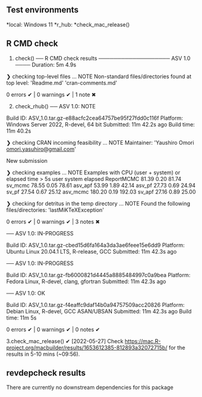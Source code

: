 ## Test environments

*local: Windows 11 
*r_hub:
*check_mac_release()


## R CMD check

1. check()
── R CMD check results ─────────────────── ASV 1.0 ────
Duration: 5m 4.9s

❯ checking top-level files ... NOTE
  Non-standard files/directories found at top level:
    'Readme.md' 'cran-comments.md'

0 errors ✔ | 0 warnings ✔ | 1 note ✖

2. check_rhub()
── ASV 1.0: NOTE

  Build ID:   ASV_1.0.tar.gz-e88acfc2cea64757be95f27fdd0c116f
  Platform:   Windows Server 2022, R-devel, 64 bit
  Submitted:  11m 42.2s ago
  Build time: 11m 40.2s

❯ checking CRAN incoming feasibility ... NOTE
  Maintainer: 'Yaushiro Omori <omori.yasuhiro@gmail.com>'
  
  New submission

❯ checking examples ... NOTE
  Examples with CPU (user + system) or elapsed time > 5s
               user system elapsed
  ReportMCMC  81.39   0.20   81.74
  sv_mcmc     78.55   0.05   78.61
  asv_apf     53.99   1.89   42.14
  asv_pf      27.73   0.69   24.94
  sv_pf       27.54   0.67   25.12
  asv_mcmc   180.20   0.19  192.03
  sv_apf      27.16   0.89   25.00

❯ checking for detritus in the temp directory ... NOTE
  Found the following files/directories:
    'lastMiKTeXException'

0 errors ✔ | 0 warnings ✔ | 3 notes ✖

── ASV 1.0: IN-PROGRESS

  Build ID:   ASV_1.0.tar.gz-cbed15d6fa164a3da3ae6feee15e6dd9
  Platform:   Ubuntu Linux 20.04.1 LTS, R-release, GCC
  Submitted:  11m 42.3s ago


── ASV 1.0: IN-PROGRESS

  Build ID:   ASV_1.0.tar.gz-fb6000821d4445a8885484997c0a9bea
  Platform:   Fedora Linux, R-devel, clang, gfortran
  Submitted:  11m 42.3s ago


── ASV 1.0: OK

  Build ID:   ASV_1.0.tar.gz-f4eaffc9daf14b0a94757509acc20826
  Platform:   Debian Linux, R-devel, GCC ASAN/UBSAN
  Submitted:  11m 42.3s ago
  Build time: 11m 5s

0 errors ✔ | 0 warnings ✔ | 0 notes ✔

3.check_mac_release()
✔ [2022-05-27] Check <https://mac.R-project.org/macbuilder/results/1653612385-812893a32072715b/> for the results in 5-10 mins (~09:56).


## revdepcheck results

There are currently no downstream dependencies for this package

